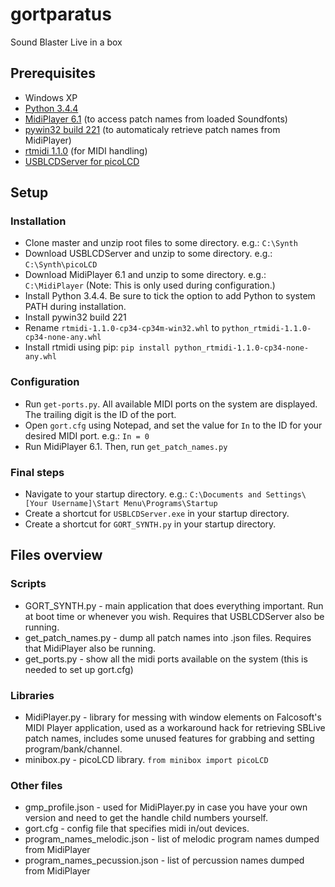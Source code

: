 # gortparatus
Sound Blaster Live in a box

## Prerequisites
- Windows XP
- [Python 3.4.4](https://www.python.org/ftp/python/3.4.4/python-3.4.4.msi)
- [MidiPlayer 6.1](http://web.archive.org/web/20220608030347/https://falcosoft.hu/midiplayer_61.zip) (to access patch names from loaded Soundfonts)
- [pywin32 build 221](https://sourceforge.net/projects/pywin32/files/pywin32/Build%20221/pywin32-221.win-amd64-py3.4.exe/download) (to automaticaly retrieve patch names from MidiPlayer)
- [rtmidi 1.1.0](https://files.pythonhosted.org/packages/7c/0b/6fb1c8d1a00ae8347800b8a1fdfa06595fa952420b9ee6013fb878e950e5/python_rtmidi-1.1.0-cp34-cp34m-win32.whl) (for MIDI handling)
- [USBLCDServer for picoLCD](http://resources.mini-box.com/online/picoLCD%2020x2%20(OEM)/Software/Windows/usblcd-applications.zip)

## Setup
### Installation
- Clone master and unzip root files to some directory. e.g.: `C:\Synth`
- Download USBLCDServer and unzip to some directory. e.g.: `C:\Synth\picoLCD`
- Download MidiPlayer 6.1 and unzip to some directory. e.g.: `C:\MidiPlayer` (Note: This is only used during configuration.)
- Install Python 3.4.4. Be sure to tick the option to add Python to system PATH during installation.
- Install pywin32 build 221
- Rename `rtmidi-1.1.0-cp34-cp34m-win32.whl` to `python_rtmidi-1.1.0-cp34-none-any.whl`
- Install rtmidi using pip: `pip install python_rtmidi-1.1.0-cp34-none-any.whl`
### Configuration
- Run `get-ports.py`. All available MIDI ports on the system are displayed. The trailing digit is the ID of the port.
- Open `gort.cfg` using Notepad, and set the value for `In` to the ID for your desired MIDI port. e.g.: `In = 0`
- Run MidiPlayer 6.1. Then, run `get_patch_names.py`

### Final steps
- Navigate to your startup directory. e.g.: `C:\Documents and Settings\[Your Username]\Start Menu\Programs\Startup`
- Create a shortcut for `USBLCDServer.exe` in your startup directory.
- Create a shortcut for `GORT_SYNTH.py` in your startup directory.

## Files overview
### Scripts
- GORT_SYNTH.py - main application that does everything important. Run at boot time or whenever you wish. Requires that USBLCDServer also be running.
- get_patch_names.py - dump all patch names into .json files. Requires that MidiPlayer also be running.
- get_ports.py - show all the midi ports available on the system (this is needed to set up gort.cfg)

### Libraries
- MidiPlayer.py - library for messing with window elements on Falcosoft's MIDI Player application, used as a workaround hack for retrieving SBLive patch names, includes some unused features for grabbing and setting program/bank/channel.
- minibox.py - picoLCD library. `from minibox import picoLCD`

### Other files
- gmp_profile.json - used for MidiPlayer.py in case you have your own version and need to get the handle child numbers yourself.
- gort.cfg - config file that specifies midi in/out devices.
- program_names_melodic.json - list of melodic program names dumped from MidiPlayer
- program_names_pecussion.json - list of percussion names dumped from MidiPlayer
